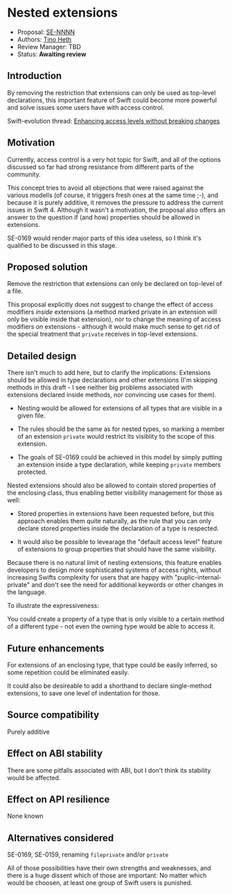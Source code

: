 # Nested extensions

* Proposal: [SE-NNNN](NNNN-filename.md)
* Authors: [Tino Heth](https://github.com/tinoheth)
* Review Manager: TBD
* Status: **Awaiting review**

## Introduction

By removing the restriction that extensions can only be used as top-level declarations, this important feature of Swift could become more powerful and solve issues some users have with access control.

Swift-evolution thread: [Enhancing access levels without breaking changes](https://lists.swift.org/pipermail/swift-evolution/Week-of-Mon-20170403/035319.html)

## Motivation

Currently, access control is a very hot topic for Swift, and all of the options discussed so far had strong resistance from different parts of the community.

This concept tries to avoid all objections that were raised against the various modells (of course, it triggers fresh ones at the same time ;-), and because it is purely additive, it removes the pressure to address the current issues in Swift 4.
Although it wasn't a motivation, the proposal also offers an answer to the question if (and how) properties should be allowed in extensions.

SE-0169 would render major parts of this idea useless, so I think it's qualified to be discussed in this stage.

## Proposed solution

Remove the restriction that extensions can only be declared on top-level of a file.

This proposal explicitly does not suggest to change the effect of access modifiers *inside* extensions (a method marked private in an extension will only be visible inside that extension), nor to change the meaning of access modifiers *on* extensions - although it would make much sense to get rid of the special treatment that `private` receives in top-level extensions.

## Detailed design

There isn't much to add here, but to clarify the implications:
Extensions should be allowed in type declarations and other extensions (I'm skipping methods in this draft - I see neither big problems associated with extensions declared inside methods, nor convincing use cases for them).

- Nesting would be allowed for extensions of all types that are visible in a given file.

- The rules should be the same as for nested types, so marking a member of an extension `private` would restrict its visiblity to the scope of this extension.

- The goals of SE-0169 could be achieved in this model by simply putting an extension inside a type declaration, while keeping `private` members protected.

Nested extensions should also be allowed to contain stored properties of the enclosing class, thus enabling better visibility management for those as well:

- Stored properties in extensions have been requested before, but this approach enables them quite naturally, as the rule that you can only declare stored properties inside the declaration of a type is respected.

- It would also be possible to levearage the "default access level" feature of extensions to group properties that should have the same visibility.

Because there is no natural limit of nesting extensions, this feature enables developers to design more sophisticated systems of access rights, without increasing Swifts complexity for users that are happy with "puplic-internal-private" and don't see the need for additional keywords or other changes in the language.

To illustrate the expressiveness:

You could create a property of a type that is only visible to a certain method of a different type - not even the owning type would be able to access it.

## Future enhancements

For extensions of an enclosing type, that type could be easily inferred, so some repetition could be eliminated easily.

It could also be desireable to add a shorthand to declare single-method extensions, to save one level of indentation for those.

## Source compatibility

Purely additive

## Effect on ABI stability

There are some pitfalls associated with ABI, but I don't think its stability would be affected.

## Effect on API resilience

None known

## Alternatives considered

SE-0169, SE-0159, renaming `fileprivate` and/or `private`

All of those possibilities have their own strengths and weaknesses, and there is a huge dissent which of those are important: No matter which would be choosen, at least one group of Swift users is punished.
